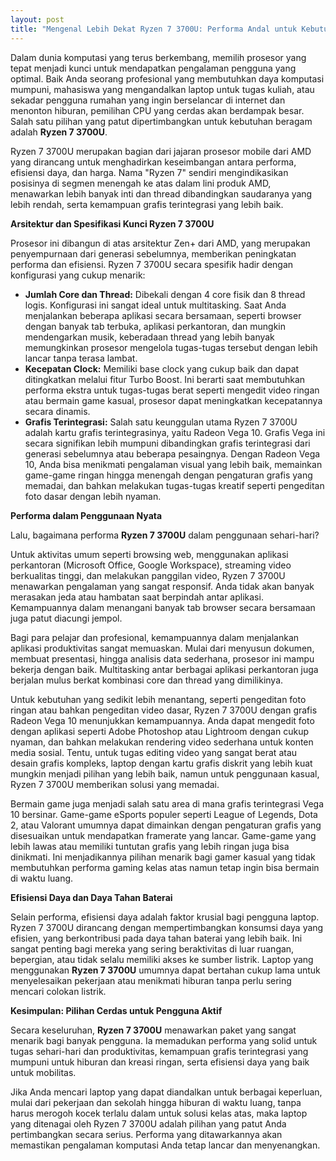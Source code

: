 ```yaml
---
layout: post
title: "Mengenal Lebih Dekat Ryzen 7 3700U: Performa Andal untuk Kebutuhan Sehari-hari dan Lebih"
---
```


Dalam dunia komputasi yang terus berkembang, memilih prosesor yang tepat menjadi kunci untuk mendapatkan pengalaman pengguna yang optimal. Baik Anda seorang profesional yang membutuhkan daya komputasi mumpuni, mahasiswa yang mengandalkan laptop untuk tugas kuliah, atau sekadar pengguna rumahan yang ingin berselancar di internet dan menonton hiburan, pemilihan CPU yang cerdas akan berdampak besar. Salah satu pilihan yang patut dipertimbangkan untuk kebutuhan beragam adalah **Ryzen 7 3700U**.

Ryzen 7 3700U merupakan bagian dari jajaran prosesor mobile dari AMD yang dirancang untuk menghadirkan keseimbangan antara performa, efisiensi daya, dan harga. Nama "Ryzen 7" sendiri mengindikasikan posisinya di segmen menengah ke atas dalam lini produk AMD, menawarkan lebih banyak inti dan thread dibandingkan saudaranya yang lebih rendah, serta kemampuan grafis terintegrasi yang lebih baik.

**Arsitektur dan Spesifikasi Kunci Ryzen 7 3700U**

Prosesor ini dibangun di atas arsitektur Zen+ dari AMD, yang merupakan penyempurnaan dari generasi sebelumnya, memberikan peningkatan performa dan efisiensi. Ryzen 7 3700U secara spesifik hadir dengan konfigurasi yang cukup menarik:

*   **Jumlah Core dan Thread:** Dibekali dengan 4 core fisik dan 8 thread logis. Konfigurasi ini sangat ideal untuk multitasking. Saat Anda menjalankan beberapa aplikasi secara bersamaan, seperti browser dengan banyak tab terbuka, aplikasi perkantoran, dan mungkin mendengarkan musik, keberadaan thread yang lebih banyak memungkinkan prosesor mengelola tugas-tugas tersebut dengan lebih lancar tanpa terasa lambat.
*   **Kecepatan Clock:** Memiliki base clock yang cukup baik dan dapat ditingkatkan melalui fitur Turbo Boost. Ini berarti saat membutuhkan performa ekstra untuk tugas-tugas berat seperti mengedit video ringan atau bermain game kasual, prosesor dapat meningkatkan kecepatannya secara dinamis.
*   **Grafis Terintegrasi:** Salah satu keunggulan utama Ryzen 7 3700U adalah kartu grafis terintegrasinya, yaitu Radeon Vega 10. Grafis Vega ini secara signifikan lebih mumpuni dibandingkan grafis terintegrasi dari generasi sebelumnya atau beberapa pesaingnya. Dengan Radeon Vega 10, Anda bisa menikmati pengalaman visual yang lebih baik, memainkan game-game ringan hingga menengah dengan pengaturan grafis yang memadai, dan bahkan melakukan tugas-tugas kreatif seperti pengeditan foto dasar dengan lebih nyaman.

**Performa dalam Penggunaan Nyata**

Lalu, bagaimana performa **Ryzen 7 3700U** dalam penggunaan sehari-hari?

Untuk aktivitas umum seperti browsing web, menggunakan aplikasi perkantoran (Microsoft Office, Google Workspace), streaming video berkualitas tinggi, dan melakukan panggilan video, Ryzen 7 3700U menawarkan pengalaman yang sangat responsif. Anda tidak akan banyak merasakan jeda atau hambatan saat berpindah antar aplikasi. Kemampuannya dalam menangani banyak tab browser secara bersamaan juga patut diacungi jempol.

Bagi para pelajar dan profesional, kemampuannya dalam menjalankan aplikasi produktivitas sangat memuaskan. Mulai dari menyusun dokumen, membuat presentasi, hingga analisis data sederhana, prosesor ini mampu bekerja dengan baik. Multitasking antar berbagai aplikasi perkantoran juga berjalan mulus berkat kombinasi core dan thread yang dimilikinya.

Untuk kebutuhan yang sedikit lebih menantang, seperti pengeditan foto ringan atau bahkan pengeditan video dasar, Ryzen 7 3700U dengan grafis Radeon Vega 10 menunjukkan kemampuannya. Anda dapat mengedit foto dengan aplikasi seperti Adobe Photoshop atau Lightroom dengan cukup nyaman, dan bahkan melakukan rendering video sederhana untuk konten media sosial. Tentu, untuk tugas editing video yang sangat berat atau desain grafis kompleks, laptop dengan kartu grafis diskrit yang lebih kuat mungkin menjadi pilihan yang lebih baik, namun untuk penggunaan kasual, Ryzen 7 3700U memberikan solusi yang memadai.

Bermain game juga menjadi salah satu area di mana grafis terintegrasi Vega 10 bersinar. Game-game eSports populer seperti League of Legends, Dota 2, atau Valorant umumnya dapat dimainkan dengan pengaturan grafis yang disesuaikan untuk mendapatkan framerate yang lancar. Game-game yang lebih lawas atau memiliki tuntutan grafis yang lebih ringan juga bisa dinikmati. Ini menjadikannya pilihan menarik bagi gamer kasual yang tidak membutuhkan performa gaming kelas atas namun tetap ingin bisa bermain di waktu luang.

**Efisiensi Daya dan Daya Tahan Baterai**

Selain performa, efisiensi daya adalah faktor krusial bagi pengguna laptop. Ryzen 7 3700U dirancang dengan mempertimbangkan konsumsi daya yang efisien, yang berkontribusi pada daya tahan baterai yang lebih baik. Ini sangat penting bagi mereka yang sering beraktivitas di luar ruangan, bepergian, atau tidak selalu memiliki akses ke sumber listrik. Laptop yang menggunakan **Ryzen 7 3700U** umumnya dapat bertahan cukup lama untuk menyelesaikan pekerjaan atau menikmati hiburan tanpa perlu sering mencari colokan listrik.

**Kesimpulan: Pilihan Cerdas untuk Pengguna Aktif**

Secara keseluruhan, **Ryzen 7 3700U** menawarkan paket yang sangat menarik bagi banyak pengguna. Ia memadukan performa yang solid untuk tugas sehari-hari dan produktivitas, kemampuan grafis terintegrasi yang mumpuni untuk hiburan dan kreasi ringan, serta efisiensi daya yang baik untuk mobilitas.

Jika Anda mencari laptop yang dapat diandalkan untuk berbagai keperluan, mulai dari pekerjaan dan sekolah hingga hiburan di waktu luang, tanpa harus merogoh kocek terlalu dalam untuk solusi kelas atas, maka laptop yang ditenagai oleh Ryzen 7 3700U adalah pilihan yang patut Anda pertimbangkan secara serius. Performa yang ditawarkannya akan memastikan pengalaman komputasi Anda tetap lancar dan menyenangkan.
